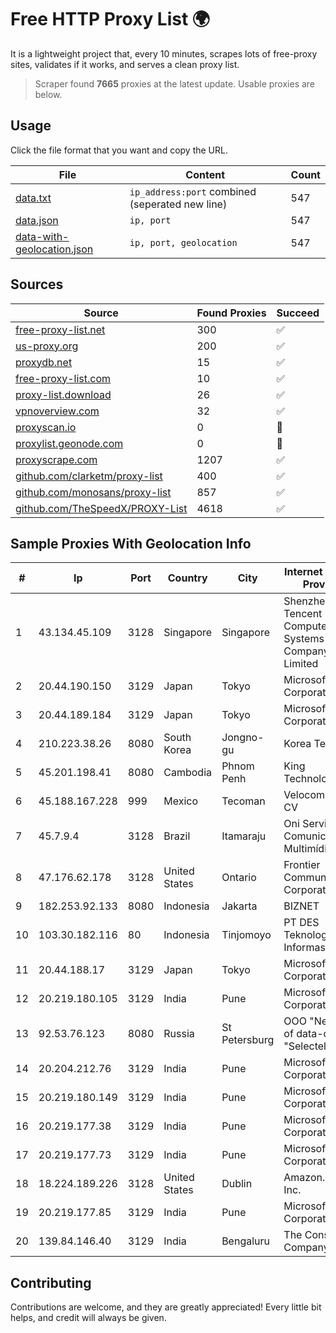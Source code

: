 
# Free HTTP Proxy List 🌍

It is a lightweight project that, every 10 minutes, scrapes lots of free-proxy sites, validates if it works, and serves a clean proxy list.


> Scraper found **7665** proxies at the latest update. Usable proxies are below.

## Usage

Click the file format that you want and copy the URL.


|File|Content|Count|
|----|-------|-----|
|[data.txt](https://raw.githubusercontent.com/themiralay/Proxy-List-World/master/data.txt)|`ip_address:port` combined (seperated new line)|547|
|[data.json](https://raw.githubusercontent.com/themiralay/Proxy-List-World/master/data.json)|`ip, port`|547|
|[data-with-geolocation.json](https://raw.githubusercontent.com/themiralay/Proxy-List-World/master/data-with-geolocation.json)|`ip, port, geolocation`|547|

## Sources

|Source|Found Proxies|Succeed|
|------|-------------|-------|
|[free-proxy-list.net](https://free-proxy-list.net)|300|✅|
|[us-proxy.org](https://www.us-proxy.org)|200|✅|
|[proxydb.net](http://proxydb.net)|15|✅|
|[free-proxy-list.com](https://free-proxy-list.com/?page=&port=&type%5B%5D=http&type%5B%5D=https&up_time=0&search=Search)|10|✅|
|[proxy-list.download](https://www.proxy-list.download/HTTP)|26|✅|
|[vpnoverview.com](https://vpnoverview.com/privacy/anonymous-browsing/free-proxy-servers)|32|✅|
|[proxyscan.io](https://www.proxyscan.io)|0|🚫|
|[proxylist.geonode.com](https://proxylist.geonode.com/api/proxy-list?limit=300&page=1&sort_by=lastChecked&sort_type=desc&protocols=http,https)|0|🚫|
|[proxyscrape.com](https://api.proxyscrape.com/v2/?request=displayproxies&protocol=http&timeout=10000&country=all&ssl=all&anonymity=all)|1207|✅|
|[github.com/clarketm/proxy-list](https://raw.githubusercontent.com/clarketm/proxy-list/master/proxy-list-raw.txt)|400|✅|
|[github.com/monosans/proxy-list](https://raw.githubusercontent.com/monosans/proxy-list/main/proxies/http.txt)|857|✅|
|[github.com/TheSpeedX/PROXY-List](https://raw.githubusercontent.com/TheSpeedX/PROXY-List/master/http.txt)|4618|✅|


## Sample Proxies With Geolocation Info

|#|Ip|Port|Country|City|Internet Service Provider|
|-|--|----|-------|----|-------------------------|
|1|43.134.45.109|3128|Singapore|Singapore|Shenzhen Tencent Computer Systems Company Limited|
|2|20.44.190.150|3129|Japan|Tokyo|Microsoft Corporation|
|3|20.44.189.184|3129|Japan|Tokyo|Microsoft Corporation|
|4|210.223.38.26|8080|South Korea|Jongno-gu|Korea Telecom|
|5|45.201.198.41|8080|Cambodia|Phnom Penh|King Technologies Co|
|6|45.188.167.228|999|Mexico|Tecoman|Velocom SA De CV|
|7|45.7.9.4|3128|Brazil|Itamaraju|Oni Serviço de Comunicação e Multimídia Ltda|
|8|47.176.62.178|3128|United States|Ontario|Frontier Communications Corporation|
|9|182.253.92.133|8080|Indonesia|Jakarta|BIZNET|
|10|103.30.182.116|80|Indonesia|Tinjomoyo|PT DES Teknologi Informasi|
|11|20.44.188.17|3129|Japan|Tokyo|Microsoft Corporation|
|12|20.219.180.105|3129|India|Pune|Microsoft Corporation|
|13|92.53.76.123|8080|Russia|St Petersburg|OOO "Network of data-centers "Selectel"|
|14|20.204.212.76|3129|India|Pune|Microsoft Corporation|
|15|20.219.180.149|3129|India|Pune|Microsoft Corporation|
|16|20.219.177.38|3129|India|Pune|Microsoft Corporation|
|17|20.219.177.73|3129|India|Pune|Microsoft Corporation|
|18|18.224.189.226|3128|United States|Dublin|Amazon.com, Inc.|
|19|20.219.177.85|3129|India|Pune|Microsoft Corporation|
|20|139.84.146.40|3129|India|Bengaluru|The Constant Company, LLC|



## Contributing

Contributions are welcome, and they are greatly appreciated! Every
little bit helps, and credit will always be given.

